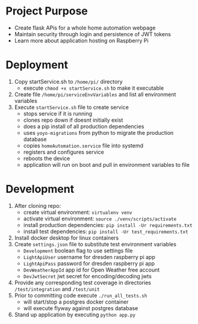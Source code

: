 # Project Purpose #
- Create flask APis for a whole home automation webpage
- Maintain security through login and persistence of JWT tokens
- Learn more about application hosting on Raspberry Pi

# Deployment #
1. Copy startService.sh to `/home/pi/` directory
    * execute `chmod +x startService.sh` to make it executable
2. Create file `/home/pi/serviceEnvVariables` and list all environment variables
3. Execute `startService.sh` file to create service
    * stops service if it is running
    * clones repo down if doesnt initially exist
    * does a pip install of all production dependencies
    * uses `yoyo-migrations` from python to migrate the production database
    * copies `homeAutomation.service` file into systemd
    * registers and configures service
    * reboots the device
    * application will run on boot and pull in environment variables to file


# Development #
1. After cloning repo:
    * create virtual environment: `virtualenv venv`
    * activate virtual environment: `source ./venv/scripts/activate`
    * install production dependencies: `pip install -Ur requirements.txt`
    * install test dependencies: `pip install -Ur test_requirements.txt`
2. Install docker desktop for linux containers
3. Create `settings.json` file to substitute test environment variables
    * `Development` boolean flag to use settings file
    * `LightApiUser` username for dresden raspberry pi app
    * `LightApiPass` password for dresden raspberry pi app
    * `DevWeatherAppId` app id for Open Weather free account
    * `DevJwtSecret` jwt secret for encoding/decoding jwts 
4. Provide any corresponding test coverage in directories `/test/integration` and `/test/unit`
5. Prior to committing code execute `./run_all_tests.sh`
    * will start/stop a postgres docker container
    * will execute flyway against postgres database
6. Stand up application by executing `python app.py`
